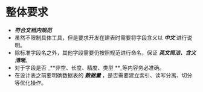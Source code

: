 # 整体要求

* _**符合文档内规范**_
* 虽然不限制具体工具，但是要求开发在建表时需要将字段含义以 _**中文**_ 进行说明。
* 除标准字段名之外，其他字段需要仍按照规范进行命名，保证 _**英文简洁、含义清晰**_。
* 对于字段是否 _**非空、长度、精度、类型 **_等内容务必准确。
* 在设计表之前要明确数据表的 _**数据量**_ ，是否需要建立索引、读写分离、切分等优化操作。



